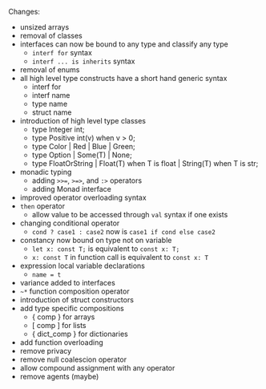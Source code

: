 Changes:
- unsized arrays
- removal of classes
- interfaces can now be bound to any type and classify any type
  * `interf for` syntax
  * `interf ... is inherits` syntax
- removal of enums
- all high level type constructs have a short hand generic syntax
  * interf<T> for
  * interf name<T>
  * type name<T>
  * struct name<T>
- introduction of high level type classes
  * type Integer int;
  * type Positive int(v) when v > 0;
  * type Color | Red | Blue | Green;
  * type Option<T> | Some(T) | None;
  * type FloatOrString<T> | Float(T) when T is float | String(T) when T is str;
- monadic typing
  * adding `>>=`, `>=>`, and `:>` operators
  * adding Monad<T> interface
- improved operator overloading syntax
- `then` operator
  * allow value to be accessed through `val` syntax if one exists
- changing conditional operator
  * `cond ? case1 : case2` now is `case1 if cond else case2`
- constancy now bound on type not on variable
  * `let x: const T;` is equivalent to `const x: T;`
  * `x: const T` in function call is equivalent to `const x: T`
- expression local variable declarations
  * `name = t`
- variance added to interfaces
- `~*` function composition operator
- introduction of struct constructors
- add type specific compositions
  * { comp } for arrays
  * [ comp ] for lists
  * { dict_comp } for dictionaries
- add function overloading
- remove privacy
- remove null coalescion operator
- allow compound assignment with any operator
- remove agents (maybe)
